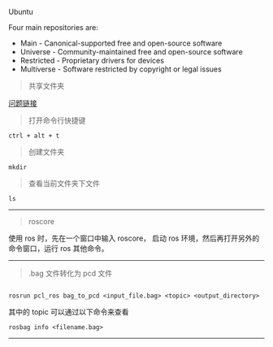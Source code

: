 Ubuntu


Four main repositories are:

* Main - Canonical-supported free and open-source software
* Universe - Community-maintained free and open-source software
* Restricted - Proprietary drivers for devices
* Multiverse - Software restricted by copyright or legal issues

> 共享文件夹

[问题链接](https://blog.csdn.net/u014665013/article/details/69221524)

> 打开命令行快捷键

`ctrl + alt + t`

> 创建文件夹

`mkdir`

> 查看当前文件夹下文件

`ls`

---

> roscore

使用 ros 时，先在一个窗口中输入 roscore， 启动 ros 环境，然后再打开另外的 命令窗口，运行 ros 其他命令。

---

> .bag 文件转化为 pcd 文件

```

rosrun pcl_ros bag_to_pcd <input_file.bag> <topic> <output_directory>

```

其中的 topic 可以通过以下命令来查看

```
rosbag info <filename.bag>

```

---
